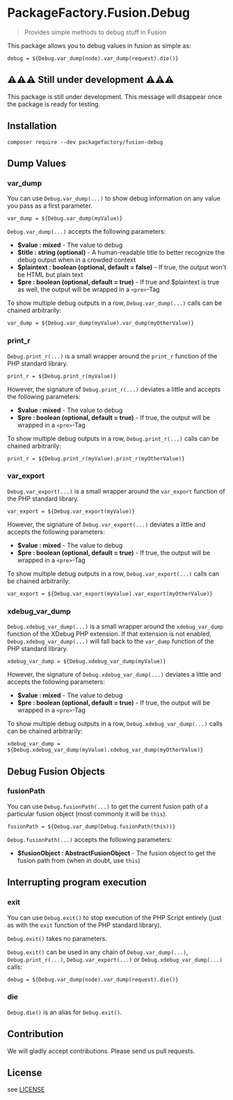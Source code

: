 # PackageFactory.Fusion.Debug

> Provides simple methods to debug stuff in Fusion

This package allows you to debug values in fusion as simple as:

```fusion
debug = ${Debug.var_dump(node).var_dump(request).die()}
```

## ⚠⚠⚠ Still under development ⚠⚠⚠

This package is still under development. This message will disappear once the package is ready for testing.

## Installation

```
composer require --dev packagefactory/fusion-debug
```

## Dump Values

### var_dump

You can use `Debug.var_dump(...)` to show debug information on any value you pass as a first parameter.

```fusion
var_dump = ${Debug.var_dump(myValue)}
```

`Debug.var_dump(...)` accepts the following parameters:

* **$value : mixed** - The value to debug
* **$title : string (optional)** - A human-readable title to better recognize the debug output when in a crowded context
* **$plaintext : boolean (optional, default = false)** - If true, the output won't be HTML but plain text
* **$pre : boolean (optional, default = true)** - If true and $plaintext is true as well, the output will be wrapped in a `<pre>`-Tag

To show multiple debug outputs in a row, `Debug.var_dump(...)` calls can be chained arbitrarily:

```fusion
var_dump = ${Debug.var_dump(myValue).var_dump(myOtherValue)}
```

### print_r

`Debug.print_r(...)` is a small wrapper around the `print_r` function of the PHP standard library.

```fusion
print_r = ${Debug.print_r(myValue)}
```

However, the signature of `Debug.print_r(...)` deviates a little and accepts the following parameters:

* **$value : mixed** - The value to debug
* **$pre : boolean (optional, default = true)** - If true, the output will be wrapped in a `<pre>`-Tag

To show multiple debug outputs in a row, `Debug.print_r(...)` calls can be chained arbitrarily:

```fusion
print_r = ${Debug.print_r(myValue).print_r(myOtherValue)}
```

### var_export

`Debug.var_export(...)` is a small wrapper around the `var_export` function of the PHP standard library.

```fusion
var_export = ${Debug.var_export(myValue)}
```

However, the signature of `Debug.var_export(...)` deviates a little and accepts the following parameters:

* **$value : mixed** - The value to debug
* **$pre : boolean (optional, default = true)** - If true, the output will be wrapped in a `<pre>`-Tag

To show multiple debug outputs in a row, `Debug.var_export(...)` calls can be chained arbitrarily:

```fusion
var_export = ${Debug.var_export(myValue).var_export(myOtherValue)}
```

### xdebug_var_dump

`Debug.xdebug_var_dump(...)` is a small wrapper around the `xdebug_var_dump` function of the XDebug PHP extension. If that extension is not enabled, `Debug.xdebug_var_dump(...)` will fall back to the `var_dump` function of the PHP standard library.

```fusion
xdebug_var_dump = ${Debug.xdebug_var_dump(myValue)}
```

However, the signature of `Debug.xdebug_var_dump(...)` deviates a little and accepts the following parameters:

* **$value : mixed** - The value to debug
* **$pre : boolean (optional, default = true)** - If true, the output will be wrapped in a `<pre>`-Tag

To show multiple debug outputs in a row, `Debug.xdebug_var_dump(...)` calls can be chained arbitrarily:

```fusion
xdebug_var_dump = ${Debug.xdebug_var_dump(myValue).xdebug_var_dump(myOtherValue)}
```

## Debug Fusion Objects

### fusionPath

You can use `Debug.fusionPath(...)` to get the current fusion path of a particular fusion object (most commonly it will be `this`).

```fusion
fusionPath = ${Debug.var_dump(Debug.fusionPath(this))}
```

`Debug.fusionPath(...)` accepts the following parameters:

* **$fusionObject : AbstractFusionObject** - The fusion object to get the fusion path from (when in doubt, use `this`)

## Interrupting program execution

### exit

You can use `Debug.exit()` to stop execution of the PHP Script entirely (just as with the `exit` function of the PHP standard library).

`Debug.exit()` takes no parameters.

`Debug.exit()` can be used in any chain of `Debug.var_dump(...)`, `Debug.print_r(...)`, `Debug.var_export(...)` or `Debug.xdebug_var_dump(...)` calls:

```fusion
debug = ${Debug.var_dump(node).var_dump(request).die()}
```

### die

`Debug.die()` is an alias for `Debug.exit()`.

## Contribution

We will gladly accept contributions. Please send us pull requests.

## License

see [LICENSE](./LICENSE)
